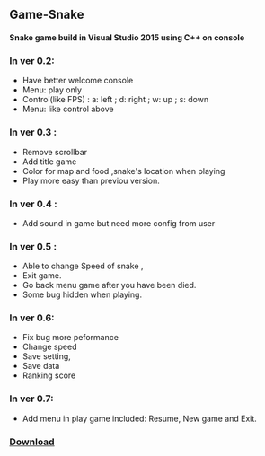 ## Game-Snake
#### Snake game build in Visual Studio 2015 using C++ on console

### In ver 0.2:
 - Have better welcome console
 - Menu: play only
 - Control(like FPS) : a: left ; d: right ; w: up ; s: down 
 - Menu: like control above
 
### In ver 0.3 : 
 - Remove scrollbar
 - Add title game
 - Color for map and food ,snake's location when playing
 - Play more easy than previou version.

### In ver 0.4 : 
 - Add sound in game but need more config from user
 
### In ver 0.5 : 
 - Able to change Speed of snake , 
 - Exit game.
 - Go back menu game after you have been died.
 - Some bug hidden when playing.

### In ver 0.6: 
 - Fix bug more peformance
 - Change speed
 - Save setting, 
 - Save data
 - Ranking score

### In ver 0.7: 
 - Add menu in play game included: Resume, New game and Exit.

### [Download](https://drive.google.com/open?id=13OMj8Mj1ISRjIIhtYXkqDtwulPS6LL_Y)
